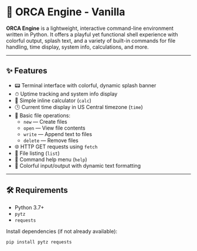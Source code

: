 # 🐋 ORCA Engine - Vanilla

**ORCA Engine** is a lightweight, interactive command-line environment written in Python. It offers a playful yet functional shell experience with colorful output, splash text, and a variety of built-in commands for file handling, time display, system info, calculations, and more.

---

## ✨ Features

- 📟 Terminal interface with colorful, dynamic splash banner  
- ⏱ Uptime tracking and system info display  
- 🧮 Simple inline calculator (`calc`)  
- 🕒 Current time display in US Central timezone (`time`)  
- 📁 Basic file operations:
  - `new` — Create files
  - `open` — View file contents
  - `write` — Append text to files
  - `delete` — Remove files  
- 🌐 HTTP GET requests using `fetch`  
- 📜 File listing (`list`)  
- 🔁 Command help menu (`help`)  
- 🎨 Colorful input/output with dynamic text formatting

---

## 🛠 Requirements

- Python 3.7+
- `pytz`
- `requests`

Install dependencies (if not already available):

```bash
pip install pytz requests
